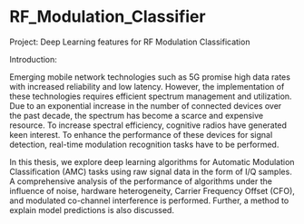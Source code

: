 # RF_Modulation_Classifier
Project: Deep Learning features for RF Modulation Classification

Introduction:

Emerging mobile network technologies such as 5G promise high data rates with increased
reliability and low latency. However, the implementation of these technologies
requires efficient spectrum management and utilization. Due to an exponential
increase in the number of connected devices over the past decade, the spectrum has
become a scarce and expensive resource. To increase spectral efficiency, cognitive
radios have generated keen interest. To enhance the performance of these devices
for signal detection, real-time modulation recognition tasks have to be performed.

In this thesis, we explore deep learning algorithms for Automatic Modulation
Classification (AMC) tasks using raw signal data in the form of I/Q samples. A
comprehensive analysis of the performance of algorithms under the influence of noise,
hardware heterogeneity, Carrier Frequency Offset (CFO), and modulated co-channel
interference is performed. Further, a method to explain model predictions is also
discussed.
